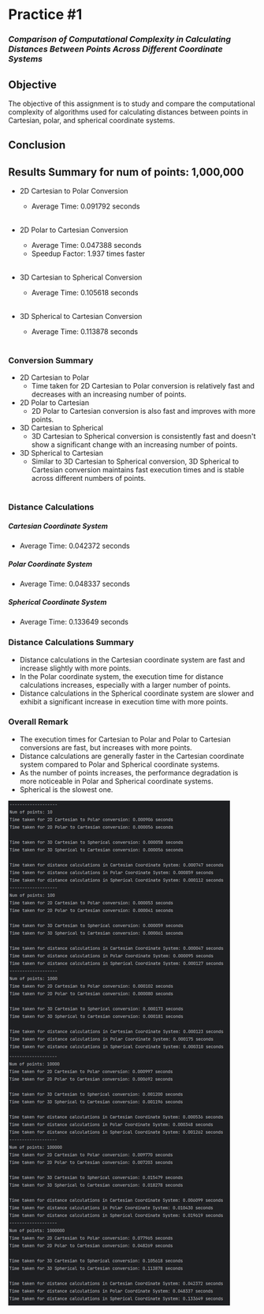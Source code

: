 # Practice #1

### _Comparison of Computational Complexity in Calculating Distances Between Points Across Different Coordinate Systems_

## Objective
The objective of this assignment is to study and compare the computational complexity of algorithms used for calculating distances between points in Cartesian, polar, and spherical coordinate systems.

## Conclusion

## Results Summary for num of points: 1,000,000

- 2D Cartesian to Polar Conversion
  - Average Time: 0.091792 seconds
<br/><br/> 

- 2D Polar to Cartesian Conversion
    - Average Time: 0.047388 seconds
    - Speedup Factor: 1.937 times faster
<br/><br/> 

- 3D Cartesian to Spherical Conversion
  - Average Time: 0.105618 seconds
<br/><br/> 

- 3D Spherical to Cartesian Conversion
  - Average Time: 0.113878 seconds
<br/><br/>

### Conversion Summary
- 2D Cartesian to Polar
  - Time taken for 2D Cartesian to Polar conversion is relatively fast and decreases with an increasing number of points.
- 2D Polar to Cartesian
  - 2D Polar to Cartesian conversion is also fast and improves with more points.
- 3D Cartesian to Spherical
  - 3D Cartesian to Spherical conversion is consistently fast and doesn't show a significant change with an increasing number of points.
- 3D Spherical to Cartesian
  - Similar to 3D Cartesian to Spherical conversion, 3D Spherical to Cartesian conversion maintains fast execution times and is stable across different numbers of points.
<br/><br/>

### Distance Calculations

##### Cartesian Coordinate System
- Average Time: 0.042372 seconds

##### Polar Coordinate System
- Average Time: 0.048337 seconds

##### Spherical Coordinate System
- Average Time: 0.133649 seconds

### Distance Calculations Summary
- Distance calculations in the Cartesian coordinate system are fast and increase slightly with more points.
- In the Polar coordinate system, the execution time for distance calculations increases, especially with a larger number of points.
- Distance calculations in the Spherical coordinate system are slower and exhibit a significant increase in execution time with more points.

### Overall Remark
- The execution times for Cartesian to Polar and Polar to Cartesian conversions are fast, but increases with more points.
- Distance calculations are generally faster in the Cartesian coordinate system compared to Polar and Spherical coordinate systems.
- As the number of points increases, the performance degradation is more noticeable in Polar and Spherical coordinate systems.
- Spherical is the slowest one.

![Result of the program computaitions](./result.png)
